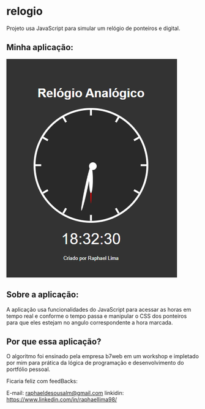 # relogio
Projeto usa JavaScript para simular um relógio de ponteiros e digital.

## Minha aplicação:

<img src="./assets/screenshots/cap1.PNG" >

## Sobre a aplicação:

A aplicação usa funcionalidades do JavaScript para acessar as horas em tempo real e conforme o tempo passa e manipular o CSS dos ponteiros 
para que eles estejam no angulo correspondente a hora marcada.

## Por que essa aplicação?

O algoritmo foi ensinado pela empresa b7web em um workshop e impletado por mim para prática da lógica de programação e desenvolvimento do portfólio pessoal.

Ficaria feliz com feedBacks:

E-mail: raphaeldesousalm@gmail.com
linkidin: https://www.linkedin.com/in/raphaellima98/
